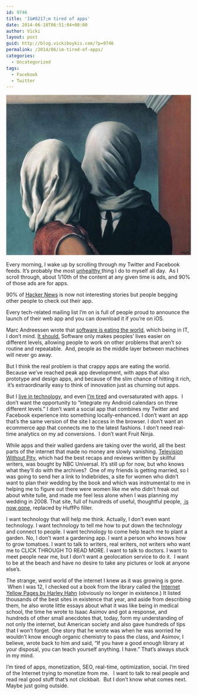 ```yaml
---
id: 9746
title: 'I&#8217;m tired of apps'
date: 2014-06-18T06:51:04+00:00
author: Vicki
layout: post
guid: http://blog.vickiboykis.com/?p=9746
permalink: /2014/06/im-tired-of-apps/
categories:
  - Uncategorized
tags:
  - Facebook
  - Twitter
---
```

[<img class="aligncenter size-medium wp-image-9747" src="https://raw.githubusercontent.com/veekaybee/wlb/gh-pages/assets/images/2014/06/the-lovers-19281.jpgLarge-580x436.jpg" alt="the-lovers-1928(1).jpg!Large" width="580" height="436" />](https://raw.githubusercontent.com/veekaybee/wlb/gh-pages/assets/images/2014/06/the-lovers-19281.jpgLarge.jpg)

Every morning, I wake up by scrolling through my Twitter and Facebook feeds. It&#8217;s probably the most <a href="http://blog.vickiboykis.com/2013/03/the-banality-of-evil-on-facebook/" target="_blank">unhealthy </a>thing I do to myself all day.  As I scroll through, about 1/10th of the content at any given time is ads, and 90% of those ads are for apps.

90% of <a href="https://news.ycombinator.com/news" target="_blank">Hacker News</a> is now not interesting stories but people begging other people to check out their app.

Every tech-related mailing list I&#8217;m on is full of people proud to announce the launch of their web app and you can download it if you&#8217;re on iOS.

Marc Andreessen wrote that <a href="http://www.wired.com/2012/04/ff_andreessen/5/" target="_blank">software is eating the world</a>, which being in IT, I don&#8217;t mind. <a href="http://www.econtalk.org/archives/2013/09/tyler_cowen_on.html" target="_blank">It should.</a> Software only makes peoples&#8217; lives easier on different levels, allowing people to work on other problems that aren&#8217;t so routine and repeatable.  And, people as the middle layer between machines will never go away.

But I think the real problem is that crappy apps are eating the world. Because we&#8217;ve reached peak app development, with apps that also prototype and design apps, and because of the slim chance of hitting it rich,  it&#8217;s extraordinarily easy to think of innovation just as churning out apps.

But I <a href="http://blog.vickiboykis.com/2012/06/so-i-found-this-smartphone-with-instagram-on-it/" target="_blank">live in technology</a>, and even <a href="http://blog.vickiboykis.com/2012/01/the-internet-is-making-us-stupid-or-im-better-than-you-because-i-broke-my-phone/" target="_blank">I&#8217;m tired</a> and oversaturated with apps.  I don&#8217;t want the opportunity to &#8220;integrate my Android calendars on three different levels.&#8221; I don&#8217;t want a social app that combines my Twitter and Facebook experience into something locally-enhanced. I don&#8217;t want an app that&#8217;s the same version of the site I access in the browser. I don&#8217;t want an ecommerce app that connects me to the latest fashions. I don&#8217;t need real-time analytics on my ad conversions.  I don&#8217;t want Fruit Ninja.

While apps and their walled gardens are taking over the world, all the best parts of the internet that made no money are slowly vanishing. <a href="http://www.theguardian.com/media/media-blog/2014/apr/03/television-without-pity-demise-snark" target="_blank">Television Without Pity</a>, which had the best recaps and reviews written by skillful writers, was bought by NBC Universal. It&#8217;s still up for now, but who knows what they&#8217;ll do with the archives?  One of my friends is getting married, so I was going to send her a link to Indiebrides, a site for women who didn&#8217;t want to plan their wedding by the book and which was instrumental to me in helping me to figure out there were women like me who didn&#8217;t freak out about white tulle, and made me feel less alone when I was planning my wedding in 2008. That site, full of hundreds of useful, thoughtful people, <a href="http://boards.weddingbee.com/topic/the-loss-of-indiebride/" target="_blank"> is now gone</a>, replaced by HuffPo filler.

I want technology that will help me think. Actually, I don&#8217;t even want technology. I want technology to tell me how to put down the technology and connect to people. I want technology to come help teach me to plant a garden. No, I don&#8217;t want a gardening app. I want a person who knows how to grow tomatoes. I want to talk to writers, real writers, not writers who want me to CLICK THROUGH TO READ MORE. I want to talk to doctors. I want to meet people near me, but I don&#8217;t want a geolocation service to do it.  I want to be at the beach and have no desire to take any pictures or look at anyone else&#8217;s.

The strange, weird world of the internet I knew as it was growing is gone.  When I was 12, I checked out a book from the library called the <a href="http://www.harley.com/index.shtml" target="_blank">Internet Yellow Pages by Harley Hahn</a> (obviously no longer in existence.) It listed thousands of the best sites in existence that year, and aside from describing them, he also wrote little essays about what it was like being in medical school, the time he wrote to Isaac Asimov and got a response, and hundreds of other small anecdotes that, today, form my understanding of not only the internet, but American society and also gave hundreds of tips that I won&#8217;t forget. One story that he wrote was when he was worried he wouldn&#8217;t know enough organic chemistry to pass the class, and Asimov, I believe, wrote back to him and said, &#8220;If you have a good enough library at your disposal, you can teach yourself anything. I have.&#8221; That&#8217;s always stuck in my mind.

I&#8217;m tired of apps, monetization, SEO, real-time, optimization, social. I&#8217;m tired of the Internet trying to monetize from me.   I want to talk to real people and read real good stuff that&#8217;s not clickbait.  But I don&#8217;t know what comes next. Maybe just going outside.